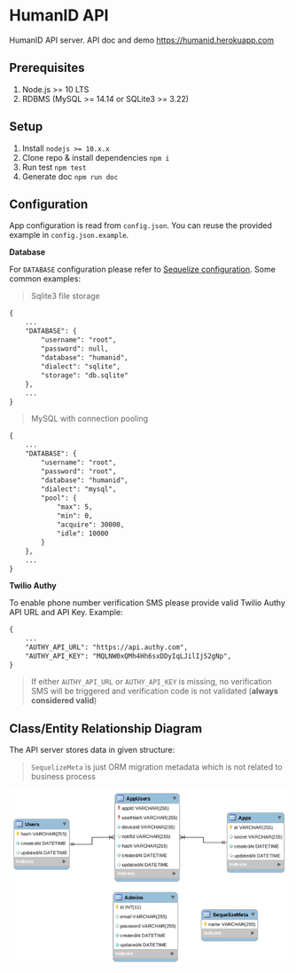 # HumanID API

HumanID API server. API doc and demo https://humanid.herokuapp.com

## Prerequisites

1. Node.js >= 10 LTS
2. RDBMS (MySQL >= 14.14 or SQLite3 >= 3.22)

## Setup

1. Install `nodejs >= 10.x.x`
2. Clone repo & install dependencies `npm i`
3. Run test `npm test`
4. Generate doc `npm run doc`
   
## Configuration

App configuration is read from `config.json`. You can reuse the provided example in `config.json.example`. 

**Database**

For `DATABASE` configuration please refer to [Sequelize configuration](http://docs.sequelizejs.com/manual/getting-started). Some common examples:

> Sqlite3 file storage

```
{
    ...
    "DATABASE": {
        "username": "root",
        "password": null,
        "database": "humanid",
        "dialect": "sqlite",
        "storage": "db.sqlite"
    },
    ...
}
```

> MySQL with connection pooling

```
{
    ...
    "DATABASE": {
        "username": "root",
        "password": "root",
        "database": "humanid",
        "dialect": "mysql",
        "pool": {
            "max": 5,
            "min": 0,
            "acquire": 30000,
            "idle": 10000
        }    
    },
    ...
}
```

**Twilio Authy**

To enable phone number verification SMS please provide valid Twilio Authy API URL and API Key. Example:

```
{
    ...
    "AUTHY_API_URL": "https://api.authy.com",
    "AUTHY_API_KEY": "MQLNW0xQMh4Hh6sxDDyIqLJilIjS2gNp",
}
```
> If either `AUTHY_API_URL` or `AUTHY_API_KEY` is missing, no verification SMS will be triggered and verification code is not validated (**always considered valid**)

## Class/Entity Relationship Diagram

The API server stores data in given structure:

> `SequelizeMeta` is just ORM migration metadata which is not related to business process

![Class/Entity Relationship Diagram](erd.png)
